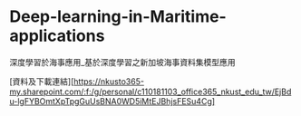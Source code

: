# Deep-learning-in-Maritime-applications
深度學習於海事應用_基於深度學習之新加坡海事資料集模型應用

[資料及下載連結][https://nkusto365-my.sharepoint.com/:f:/g/personal/c110181103_office365_nkust_edu_tw/EjBdu-lgFYBOmtXpTpgGuUsBNA0WD5iMtEJBhjsFESu4Cg]
